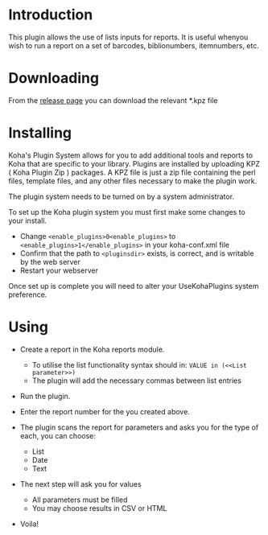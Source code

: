 # Introduction

This plugin allows the use of lists inputs for reports. It is useful whenyou wish to run a report on a set of barcodes, biblionumbers, itemnumbers, etc.

# Downloading

From the [release page](https://github.com/bywatersolutions/koha-reports-plus/releases) you can download the relevant *.kpz file

# Installing

Koha's Plugin System allows for you to add additional tools and reports to Koha that are specific to your library. Plugins are installed by uploading KPZ ( Koha Plugin Zip ) packages. A KPZ file is just a zip file containing the perl files, template files, and any other files necessary to make the plugin work.

The plugin system needs to be turned on by a system administrator.

To set up the Koha plugin system you must first make some changes to your install.

* Change `<enable_plugins>0<enable_plugins>` to `<enable_plugins>1</enable_plugins>` in your koha-conf.xml file
* Confirm that the path to `<pluginsdir>` exists, is correct, and is writable by the web server
* Restart your webserver

Once set up is complete you will need to alter your UseKohaPlugins system preference.

# Using

* Create a report in the Koha reports module.
  * To utilise the list functionality syntax should in:
`VALUE in (<<List parameter>>)`
  * The plugin will add the necessary commas between list entries

* Run the plugin.
* Enter the report number for the you created above.
* The plugin scans the report for parameters and asks you for the type of each, you can choose:
  * List
  * Date
  * Text
* The next step will ask you for values
  * All parameters must be filled
  * You may choose results in CSV or HTML
* Voila!

